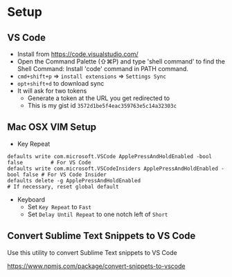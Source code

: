 # Setup

## VS Code

- Install from <https://code.visualstudio.com/>
- Open the Command Palette (⇧⌘P) and type 'shell command' to find the Shell Command: Install 'code' command in PATH command.
- `cmd+shift+p` => `install extensions` => `Settings Sync`
- `opt+shift+d` to download sync
- It will ask for two tokens
  - Generate a token at the URL you get redirected to
  - This is my gist id `3572d1be5f4eac359763e5c14a32303c`


## Mac OSX VIM Setup

- Key Repeat
```
defaults write com.microsoft.VSCode ApplePressAndHoldEnabled -bool false         # For VS Code
defaults write com.microsoft.VSCodeInsiders ApplePressAndHoldEnabled -bool false # For VS Code Insider
defaults delete -g ApplePressAndHoldEnabled                                      # If necessary, reset global default
```
- Keyboard
  - Set `Key Repeat` to `Fast`
  - Set `Delay Until Repeat` to one notch left of `Short`

## Convert Sublime Text Snippets to VS Code

Use this utility to convert Sublime Text snippets to VS Code

<https://www.npmjs.com/package/convert-snippets-to-vscode>
